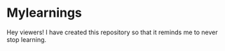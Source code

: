 # Mylearnings
Hey viewers! I have created this repository so that it reminds me to never stop learning.
